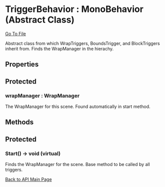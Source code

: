 # TriggerBehavior : MonoBehavior (Abstract Class)

[Go To File](https://github.com/MLivanos/WorldWrap/blob/main/WorldWrap/Assets/Scripts/WorldWrap/TriggerBehavior.cs)

Abstract class from which WrapTriggers, BoundsTrigger, and BlockTriggers inherit from. Finds the WrapManager in the hierachy.

## **Properties**

## Protected

### **wrapManager : WrapManager**

The WrapManager for this scene. Found automatically in start method.

## **Methods**

## Protected

### **Start() -> void (virtual)**

Finds the WrapManager for the scene. Base method to be called by all triggers.

[Back to API Main Page](https://github.com/MLivanos/WorldWrap/blob/main/ProgrammingAPI.md)